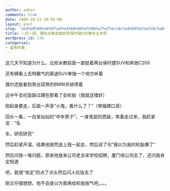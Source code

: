 ```yaml
---
author: admin
comments: true
date: 2008-10-23 20:02:00
layout: post
slug: '%e4%b8%80%e6%97%a5%e4%b8%80%e5%9b%a7%ef%bc%8c%e8%b9%b2%e5%9c%a8%e6%b0%b4%e6%95%99%e5%89%8d%e9%9d%a2%e7%a0%94%e7%a9%b6%e4%bf%9d%e6%97%b6%e6%8d%b7suv%e8%a2%ab%e8%bd%a6%e4%b8%bb%e5%8f%91%e7%8e%b0'
title: 一日一囧，蹲在水教前面研究保时捷SUV被车主发现
wordpress_id: 176
categories:
- 蛋疼的事
---
```


这几天不知道为什么，北校水教前面一直挺着两台保时捷SUV和奔驰C200

还有辆看上去特霸气的奥迪SUV单独一个地方听着

偶尔还能看到黑白双煞的BMW并排停着

近中午去吃饭路过蹲在那看了会轮胎（我就这嗜好）

刚起身要走，后面一声音“小鬼，看什么了？”（带福建口音）

回头一看，一白发灿灿的“中年男子”，一身笔挺的西装，笑着走过来，我赶紧说：“名

车，研究研究”

然后赶紧开溜，结果他居然追上我一起走，然后说了句“我以为我的轮胎爆了”

然后问我一堆问题，原来他是来公司老总来学校招聘，厦门啥公司去了，还问我肯定知道

吧，我很“肯定”的点了点头然后闪人吃饭去了

刚又仔细想想，他不会是以为我再给轮胎放气吧。。。。
